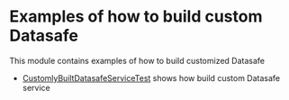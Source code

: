 # Examples of how to build custom Datasafe

This module contains examples of how to build customized Datasafe 

- [CustomlyBuiltDatasafeServiceTest](src/test/java/de/adorsys/datasafe/examples/business/filesystem/CustomlyBuiltDatasafeServiceTest.java) 
shows how build custom Datasafe service